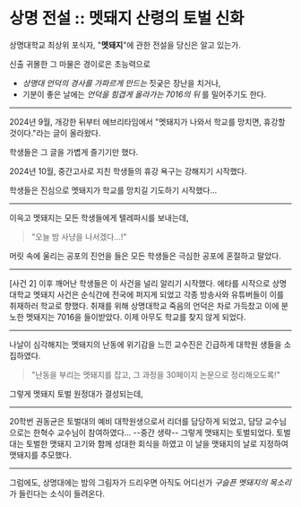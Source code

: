 # 상명 전설 :: 멧돼지 산령의 토벌 신화

상명대학교 최상위 포식자, "**멧돼지**"에 관한 전설을 당신은 알고 있는가.

신출 귀몰한 그 마물은 경이로은 초능력으로
* _상명대 언덕의 경사를 가파르게 만드는_ 짓궂은 장난을 치거나,
* 기분이 좋은 날에는 _언덕을 힘겹게 올라가는 7016의 뒤_ 를 밀어주기도 한다.

---

2024년 9월, 개강한 뒤부터 에브리타임에서 "멧돼지가 나와서 학교를 망치면, 휴강할 것이다."라는 글이 올라왔다.

학생들은 그 글을 가볍게 즐기기만 했다.


2024년 10월, 중간고사로 지친 학생들의 휴강 욕구는 강해지기 시작했다.

학생들은 진심으로 멧돼지가 학교를 망치길 기도하기 시작했다...

---

이윽고 멧돼지는 모든 학생들에게 텔레파시를 보내는데,
> "오늘 밤 사냥을 나서겠다...!"

머릿 속에 울리는 공포의 진언을 들은 모든 학생들은 극심한 공포에 혼절하고 말았다.

---

[사건 2]
이후 깨어난 학생들은 이 사건을 널리 알리기 시작했다.
에타를 시작으로 상명대학교 멧돼지 사건은 순식간에 전국에 퍼지게 되었고 각종 방송사와 유튜버들이 이를 취재하러 학교로 향했다.
취재를 위해 상명대학교 죽음의 언덕은 차로 가득찼고 이에 분노한 멧돼지는 7016을 들이받았다.
이제 아무도 학교를 찾지 않게 되었다.

---

나날이 심각해지는 멧돼지의 난동에 위기감을 느낀 교수진은 긴급하게 대학원 생들을 소집하였다.

> "난동을 부리는 멧돼지를 잡고, 그 과정을 30페이지 논문으로 정리해오도록!"

그렇게 멧돼지 토벌 원정대가 결성되는데,

---

20학번 권동균은 토벌대의 예비 대학원생으로서 리더를 담당하게 되었고, 담당 교수님으로는 한혁수 교수님이 참여하였다...
--중간 생략--
그렇게 맷돼지는 토벌되었다. 
토벌대는 토벌한 맷돼지 고기와 함께 성대한 회식을 하였고 이 날을 맷돼지의 날로 지정하여 맷돼지를 추모했다.

---

그럼에도, 상명대에는 밤의 그림자가 드리우면 아직도 어디선가 _구슬픈 멧돼지의 목소리_ 가 들린다는 소식이 들려온다.
